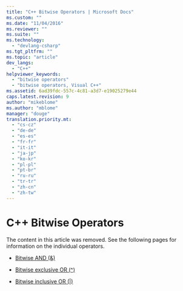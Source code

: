 ```yaml
---
title: "C++ Bitwise Operators | Microsoft Docs"
ms.custom: ""
ms.date: "11/04/2016"
ms.reviewer: ""
ms.suite: ""
ms.technology: 
  - "devlang-csharp"
ms.tgt_pltfrm: ""
ms.topic: "article"
dev_langs: 
  - "C++"
helpviewer_keywords: 
  - "bitwise operators"
  - "bitwise operators, Visual C++"
ms.assetid: 6ad39fdc-557c-4c81-a3d7-e19025279e44
caps.latest.revision: 9
author: "mikeblome"
ms.author: "mblome"
manager: "douge"
translation.priority.mt: 
  - "cs-cz"
  - "de-de"
  - "es-es"
  - "fr-fr"
  - "it-it"
  - "ja-jp"
  - "ko-kr"
  - "pl-pl"
  - "pt-br"
  - "ru-ru"
  - "tr-tr"
  - "zh-cn"
  - "zh-tw"
---
```

# C++ Bitwise Operators
The content in this article was removed. See the following pages for information on the individual operators.  
  
-   [Bitwise AND (&)](http://msdn.microsoft.com/Library/76f40de3-c417-47b9-8a77-532f3fc990a5)  
  
-   [Bitwise exclusive OR (^)](http://msdn.microsoft.com/Library/f9185d85-65d5-4f64-a6d6-679758d52217)  
  
-   [Bitwise inclusive OR (&#124;)](http://msdn.microsoft.com/Library/4c8a6a68-d828-447d-875a-aedb4ce3aa9a)